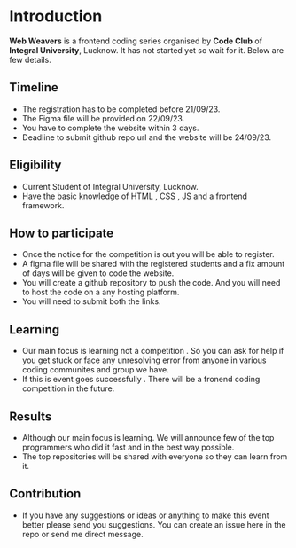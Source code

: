 
# Introduction
**Web Weavers** is a frontend coding series organised by **Code Club** of **Integral University**, Lucknow.
It has not started yet so wait for it. Below are few details.


## Timeline
-	The registration has to be completed before 21/09/23.
-	The Figma file will be provided on 22/09/23.
-	You have to complete the website within 3 days.
-	Deadline to submit github repo url and the website will be 24/09/23.

## Eligibility
- Current Student of Integral University, Lucknow.
- Have the basic knowledge of HTML , CSS , JS and a frontend framework.

## How to participate

 - Once the notice for the competition is out you will be able to register.
 - A figma file will be shared with the registered students and a fix amount of days will be given to code the website.
 - You will create a github repository to push the code. And you will need to host the code on a any hosting platform.
 - You will need to submit both the links.


## Learning

 - Our main focus is learning not a competition . So you can ask for help if you get stuck or face any unresolving error from anyone in various coding communites and group we have.
 - If this is event goes successfully . There will be a fronend coding competition in the future. 
 

## Results

 - Although our main focus is learning. We will announce few of the top programmers who did it fast and in the best way possible.
 - The top repositories will be shared with everyone so they can learn from it. 

## Contribution
- If you have any suggestions or ideas or anything to make this event better please send you suggestions. You can create an issue here in the repo or send me direct message.
